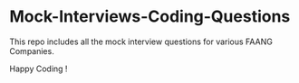 # Mock-Interviews-Coding-Questions

This repo includes all the mock interview questions for various FAANG Companies.

Happy Coding !
